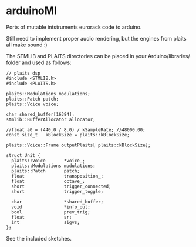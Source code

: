 # arduinoMI
Ports of mutable intstruments eurorack code to arduino.

Still need to implement proper audio rendering, but the engines from plaits all make sound :)

The STMLIB and PLAITS directories can be placed in your Arduino/libraries/ folder and used as follows:
```
// plaits dsp
#include <STMLIB.h>
#include <PLAITS.h>

plaits::Modulations modulations;
plaits::Patch patch;
plaits::Voice voice;

char shared_buffer[16384];
stmlib::BufferAllocator allocator;

//float a0 = (440.0 / 8.0) / kSampleRate; //48000.00;
const size_t   kBlockSize = plaits::kBlockSize;

plaits::Voice::Frame outputPlaits[ plaits::kBlockSize];

struct Unit {
  plaits::Voice       *voice_;
  plaits::Modulations modulations;
  plaits::Patch       patch;
  float               transposition_;
  float               octave_;
  short               trigger_connected;
  short               trigger_toggle;

  char                *shared_buffer;
  void                *info_out;
  bool                prev_trig;
  float               sr;
  int                 sigvs;
};

```

See the included sketches.
